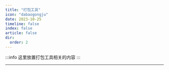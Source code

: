 ```yaml
---
title: "打包工具"
icon: "dabaogongju"
date: 2023-10-25
timeline: false
index: false
article: false
dir:
  order: 2
---
```

:::info
这里放置打包工具相关的内容
:::

---

<Catalog />
